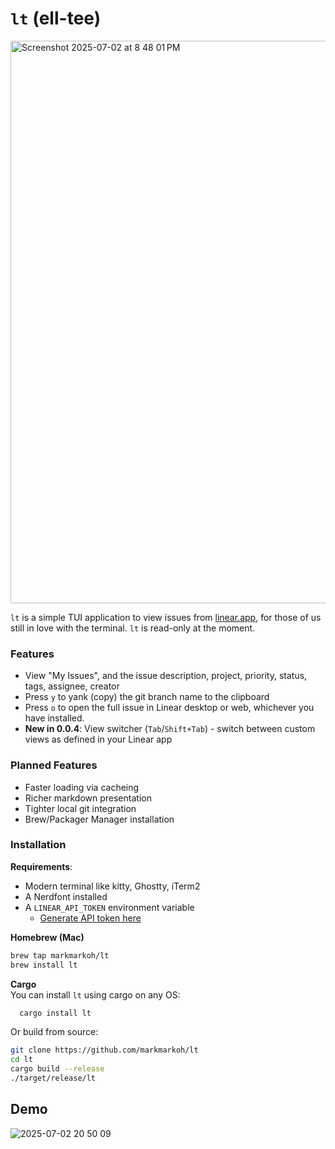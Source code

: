 # `lt` (ell-tee)
<img width="900" alt="Screenshot 2025-07-02 at 8 48 01 PM" src="https://github.com/user-attachments/assets/105d244a-a088-47e0-b9be-387547e9b185" />

`lt` is a simple TUI application to view issues from [linear.app](https://linear.app/), for those of us still in love with the terminal. `lt` is read-only at the moment.

### Features
* View "My Issues", and the issue description, project, priority, status, tags, assignee, creator  
* Press `y` to yank (copy) the git branch name to the clipboard
* Press `o` to open the full issue in Linear desktop or web, whichever you have installed.
* **New in 0.0.4**: View switcher (`Tab`/`Shift+Tab`) - switch between custom views as defined in your Linear app
  
### Planned Features
* Faster loading via cacheing
* Richer markdown presentation
* Tighter local git integration
* Brew/Packager Manager installation


### Installation
**Requirements**:
* Modern terminal like kitty, Ghostty, iTerm2
* A Nerdfont installed
* A `LINEAR_API_TOKEN` environment variable
   * [Generate API token here](https://linear.app/settings/account/security)

**Homebrew (Mac)**
```bash
brew tap markmarkoh/lt
brew install lt
```

**Cargo**  
You can install `lt` using cargo on any OS:
```bash
  cargo install lt
```

Or build from source:

```bash
git clone https://github.com/markmarkoh/lt
cd lt
cargo build --release
./target/release/lt
```

## Demo 
![2025-07-02 20 50 09](https://github.com/user-attachments/assets/27616e50-4ac7-4cef-b6ef-88626d475ec3)
